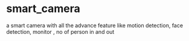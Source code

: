 # smart_camera
a smart camera with all the advance feature like motion detection, face detection, monitor , no of person in and out
